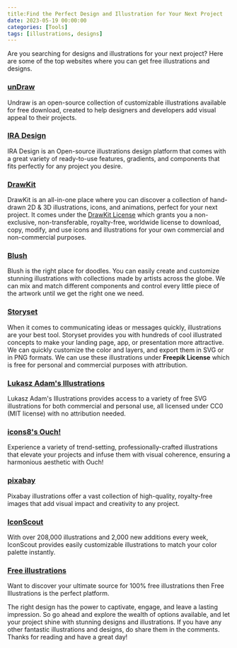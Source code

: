 ```yaml
---
title:Find the Perfect Design and Illustration for Your Next Project
date: 2023-05-19 00:00:00 
categories: [Tools]
tags: [illustrations, designs]
---
```


Are you searching for designs and illustrations for your next project? Here are some of the top websites where you can get free illustrations and designs.

### [unDraw](https://undraw.co/)

Undraw is an open-source collection of customizable illustrations available for free download, created to help designers and developers add visual appeal to their projects.

### [IRA Design](https://iradesign.io/)

IRA Design is an Open-source illustrations design platform that comes with a great variety of ready-to-use features, gradients, and components that fits perfectly for any project you desire.

### [DrawKit](https://www.drawkit.com/)

DrawKit is an all-in-one place where you can discover a collection of hand-drawn 2D & 3D illustrations, icons, and animations, perfect for your next project. It comes under the [DrawKit License](https://www.drawkit.com/license) which grants you a non-exclusive, non-transferable, royalty-free, worldwide license to download, copy, modify, and use icons and illustrations for your own commercial and non-commercial purposes.

### [Blush](https://blush.design/)

Blush is the right place for doodles. You can easily create and customize stunning illustrations with collections made by artists across the globe. We can mix and match different components and control every little piece of the artwork until we get the right one we need.

### [Storyset](https://storyset.com/)

When it comes to communicating ideas or messages quickly, illustrations are your best tool. Storyset provides you with hundreds of cool illustrated concepts to make your landing page, app, or presentation more attractive. We can quickly customize the color and layers, and export them in SVG or in PNG formats. We can use these illustrations under **Freepik License** which is free for personal and commercial purposes with attribution.

### [Lukasz Adam's Illustrations](https://lukaszadam.com/illustrations)

Lukasz Adam's Illustrations provides access to a variety of free SVG illustrations for both commercial and personal use, all licensed under CC0 (MIT license) with no attribution needed.

### [icons8's Ouch!](https://icons8.com/illustrations)

Experience a variety of trend-setting, professionally-crafted illustrations that elevate your projects and infuse them with visual coherence, ensuring a harmonious aesthetic with Ouch!

### [pixabay](https://pixabay.com/illustrations/)

Pixabay illustrations offer a vast collection of high-quality, royalty-free images that add visual impact and creativity to any project.

### [IconScout](https://iconscout.com/illustrations)

With over 208,000 illustrations and 2,000 new additions every week, IconScout provides easily customizable illustrations to match your color palette instantly.

### [Free illustrations](https://freeillustrations.xyz/)

Want to discover your ultimate source for 100% free illustrations then Free Illustrations is the perfect platform.

The right design has the power to captivate, engage, and leave a lasting impression. So go ahead and explore the wealth of options available, and let your project shine with stunning designs and illustrations. If you have any other fantastic illustrations and designs, do share them in the comments. Thanks for reading and have a great day!